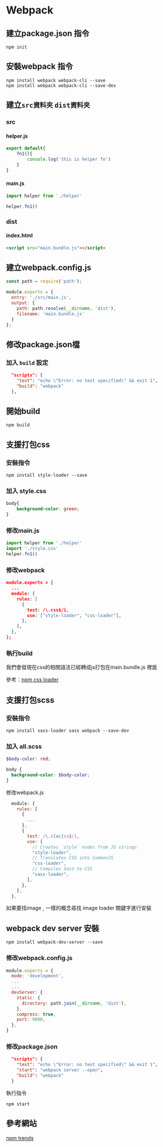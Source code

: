 # Webpack

 

## 建立package.json 指令

```
npm init
```



## 安裝webpack 指令

```
npm install webpack webpack-cli --save
npm install webpack webpack-cli --save-dev
```



## 建立`src資料夾` `dist資料夾`

### src

#### helper.js

```js
export default{
    fn1(){
        console.log('this is helper fn')
    }
}
```

#### main.js

```js
import helper from './helper'

helper.fn1()
```



### dist

#### index.html

```html
<script src="main.bundle.js"></script>
```





## 建立webpack.config.js

```javascript
const path = require('path');

module.exports = {
  entry: './src/main.js',
  output: {
    path: path.resolve(__dirname, 'dist'),
    filename: 'main.bundle.js'
  }
};
```



## 修改package.json檔

### 加入 `build` 設定

```json
  "scripts": {
    "test": "echo \"Error: no test specified\" && exit 1",
    "build": "webpack"
  },
```



## 開始build

```
npm build
```



## 支援打包css

### 安裝指令

```
npm install style-loader --save
```

### 加入 style.css

```css
body{
    background-color: green;
}
```

### 修改main.js

```js
import helper from './helper'
import './style.css'
helper.fn1()
```



### 修改webpack

```json
module.exports = {
  ...
  module: {
    rules: [
      {
        test: /\.css$/i,
        use: ["style-loader", "css-loader"],
      },
    ],
  },  
};
```



### 執行build

我們會發現在css的相關語法已經轉成js打包在main.bundle.js 裡面

參考：[npm css loader](https://www.npmjs.com/package/css-loader)





## 支援打包scss

### 安裝指令

```
npm install sass-loader sass webpack --save-dev
```

### 加入 all.scss

```scss
$body-color: red;

body {
  background-color: $body-color;
}
```



修改webpack.js

```js
  module: {
    rules: [
      {
		...
      },
      {
        test: /\.s[ac]ss$/i,
        use: [
          // Creates `style` nodes from JS strings
          "style-loader",
          // Translates CSS into CommonJS
          "css-loader",
          // Compiles Sass to CSS
          "sass-loader",
        ],
      },      
    ],
  },  
```



如果要找image ,  一樣的概念尋找 image loader 關鍵字進行安裝



## webpack dev server 安裝

```
npm install webpack-dev-server --save
```



### 修改webpack.config.js

```js
module.exports = {
  mode: 'development',
  ...
  ...
  devServer: {
    static: {
      directory: path.join(__dirname, 'dist'),
    },
    compress: true,
    port: 9000,
  },     
}
```



### 修改package.json

```json
  "scripts": {
    "test": "echo \"Error: no test specified\" && exit 1",
    "start": "webpack server --open",
    "build": "webpack"
  }
```



執行指令

```
npm start
```



## 參考網站

[npm trends](https://www.npmtrends.com/)



